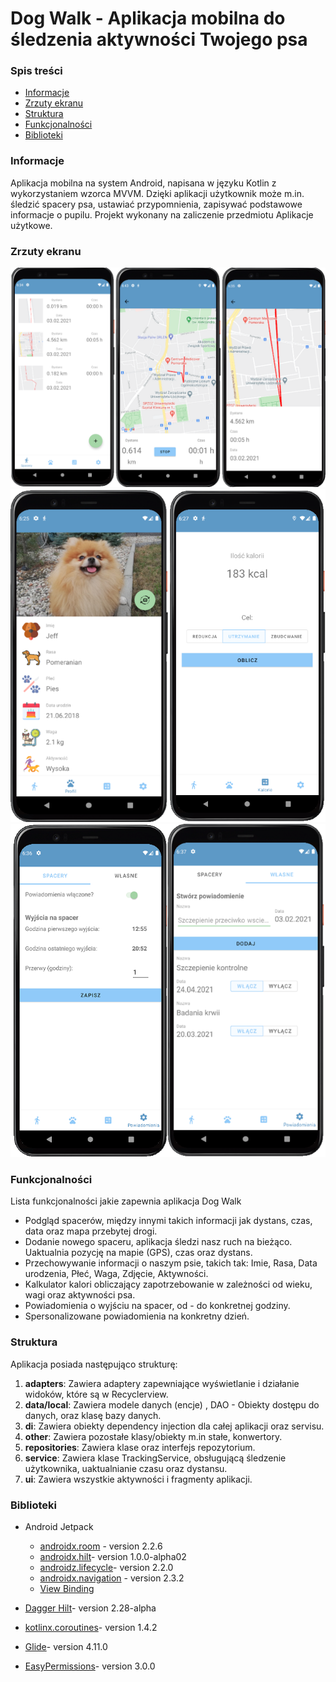 # Dog Walk - Aplikacja mobilna do śledzenia aktywności Twojego psa

### Spis treści
* [Informacje](#informacje)
* [Zrzuty ekranu](#zrzuty-ekranu)
* [Struktura](#struktura)
* [Funkcjonalności](#funkcjonalności)
* [Biblioteki](#biblioteki)




### Informacje
Aplikacja mobilna na system Android,  napisana w języku Kotlin z wykorzystaniem wzorca MVVM. Dzięki aplikacji użytkownik może m.in. śledzić spacery psa, ustawiać przypomnienia, zapisywać podstawowe informacje o pupilu. Projekt wykonany na zaliczenie przedmiotu Aplikacje użytkowe.

### Zrzuty ekranu

![Tracking](https://github.com/jakubrzeznicki/Dog-Walk/blob/master/screenshots/first.png "Tracking")
![Profile](https://github.com/jakubrzeznicki/Dog-Walk/blob/master/screenshots/second.png "Profile")
![Notifications](https://github.com/jakubrzeznicki/Dog-Walk/blob/master/screenshots/third.png "Notifications")



### Funkcjonalności
Lista funkcjonalności jakie zapewnia aplikacja Dog Walk
* Podgląd spacerów, między innymi takich informacji jak dystans, czas, data oraz mapa przebytej drogi.
* Dodanie nowego spaceru, aplikacja śledzi nasz ruch na bieżąco. Uaktualnia pozycję na mapie (GPS), czas oraz dystans.
* Przechowywanie informacji o naszym psie, takich tak: Imie, Rasa, Data urodzenia, Płeć, Waga, Zdjęcie, Aktywności.
* Kalkulator kalori obliczający zapotrzebowanie w zależności od wieku, wagi oraz aktywności psa.
* Powiadomienia o wyjściu na spacer, od - do konkretnej godziny.
* Spersonalizowane powiadomienia na konkretny dzień.

### Struktura

Aplikacja posiada następująco strukturę:
1. **adapters**: Zawiera adaptery zapewniające wyświetlanie i działanie widoków, które są w Recyclerview.
2. **data/local**: Zawiera modele danych (encje) , DAO - Obiekty dostępu do danych, oraz klasę bazy danych.
4. **di**: Zawiera obiekty dependency injection dla całej aplikacji oraz servisu.
5. **other**: Zawiera pozostałe klasy/obiekty m.in stałe, konwertory.
6. **repositories**: Zawiera klase oraz interfejs repozytorium.
7. **service**: Zawiera klase TrackingService, obsługującą śledzenie użytkownika, uaktualnianie czasu oraz dystansu.
8. **ui**: Zawiera wszystkie aktywności i fragmenty aplikacji.



### Biblioteki

- Android Jetpack
    - [androidx.room](https://developer.android.com/jetpack/androidx/releases/room) - version 2.2.6
    - [androidx.hilt](https://developer.android.com/jetpack/androidx/releases/hilt)- version 1.0.0-alpha02
    - [androidz.lifecycle](https://developer.android.com/jetpack/androidx/releases/lifecycle)- version 2.2.0
    - [androidx.navigation](https://developer.android.com/jetpack/androidx/releases/navigation) - version 2.3.2
    - [View Binding](https://developer.android.com/topic/libraries/view-binding)

    
- [Dagger Hilt](https://developer.android.com/training/dependency-injection/hilt-android)- version 2.28-alpha
- [kotlinx.coroutines](https://github.com/Kotlin/kotlinx.coroutines)- version 1.4.2
- [Glide](https://github.com/bumptech/glide)- version 4.11.0
- [EasyPermissions](https://github.com/googlesamples/easypermissions)- version 3.0.0
